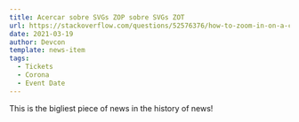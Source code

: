 ```yaml
---
title: Acercar sobre SVGs ZOP sobre SVGs ZOT
url: https://stackoverflow.com/questions/52576376/how-to-zoom-in-on-a-complex-svg-structure
date: 2021-03-19
author: Devcon
template: news-item
tags:
  - Tickets
  - Corona
  - Event Date
---
```


This is the bigliest piece of news in the history of news!
